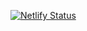 [![Netlify Status](https://api.netlify.com/api/v1/badges/7bf537da-bbbd-4c1a-9c4b-f2624de7e27c/deploy-status)](https://app.netlify.com/sites/sivadej-ip-tracker/deploys)